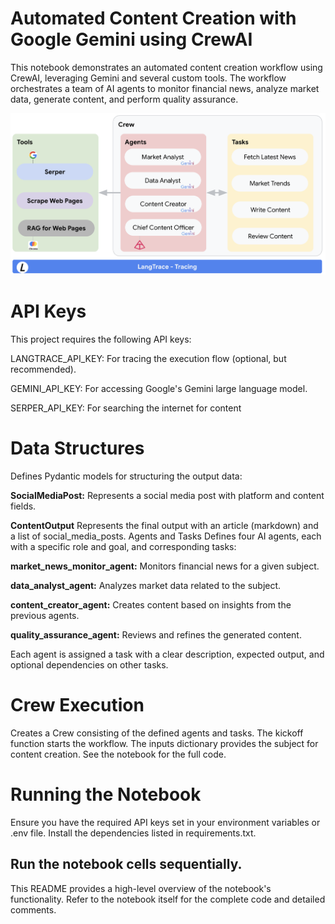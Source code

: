 # Automated Content Creation with Google Gemini using CrewAI

This notebook demonstrates an automated content creation workflow using CrewAI, leveraging Gemini and several custom tools.  The workflow orchestrates a team of AI agents to monitor financial news, analyze market data, generate content, and perform quality assurance.

![alt text](./images/architecture.png?raw=true)


# API Keys
This project requires the following API keys:

LANGTRACE_API_KEY: For tracing the execution flow (optional, but recommended).

GEMINI_API_KEY: For accessing Google's Gemini large language model.

SERPER_API_KEY: For searching the internet for content

# Data Structures
Defines Pydantic models for structuring the output data:

**SocialMediaPost:** Represents a social media post with platform and content fields.

**ContentOutput** Represents the final output with an article (markdown) and a list of social_media_posts.
Agents and Tasks
Defines four AI agents, each with a specific role and goal, and corresponding tasks:

**market_news_monitor_agent:** Monitors financial news for a given subject.

**data_analyst_agent:** Analyzes market data related to the subject.

**content_creator_agent:** Creates content based on insights from the previous agents.

**quality_assurance_agent:** Reviews and refines the generated content.

Each agent is assigned a task with a clear description, expected output, and optional dependencies on other tasks.

# Crew Execution
Creates a Crew consisting of the defined agents and tasks. The kickoff function starts the workflow. The inputs dictionary provides the subject for content creation. See the notebook for the full code.

# Running the Notebook
Ensure you have the required API keys set in your environment variables or .env file.
Install the dependencies listed in requirements.txt.

## Run the notebook cells sequentially.
This README provides a high-level overview of the notebook's functionality. Refer to the notebook itself for the complete code and detailed comments.